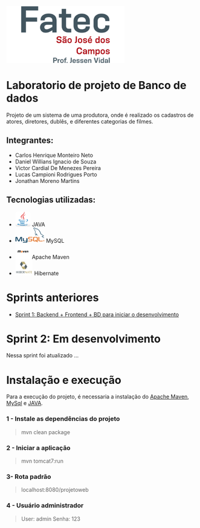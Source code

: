<img src="image/logo_fatecsjc.png" height=150px>

# Laboratorio de projeto de Banco de dados
Projeto de um sistema de uma produtora, onde é realizado os cadastros de atores, diretores, dublês, e diferentes categorias de filmes.

## Integrantes: 
- Carlos Henrique Monteiro Neto
- Daniel Willians Ignacio de Souza
- Victor Cardial De Menezes Pereira
- Lucas Campioni Rodrigues Porto
- Jonathan Moreno Martins

## Tecnologias utilizadas:
- [<img src="image\java.jpg" height=40px>](https://www.oracle.com/br/Java/) JAVA
- [<img src="image\mysql.png" height=40px>](https://www.mysql.com//) MySQL
- [<img src="image\maven.jpg" height=40px>](https://maven.apache.org/) Apache Maven
- [<img src="image\hibernate.png" height=40px>](https://hibernate.org/) Hibernate

# Sprints anteriores
- [Sprint 1: Backend + Frontend + BD para iniciar o desenvolvimento](https://github.com/JohnnyHTK/projetoweb)

# Sprint 2: Em desenvolvimento
Nessa sprint foi atualizado ...

# Instalação e execução
Para a execução do projeto, é necessaria a instalação do [Apache Maven](#tecnologias-utilizadas), [MySql](#tecnologias-utilizadas) e [JAVA](#tecnologias-utilizadas).
### 1 - Instale as dependências do projeto
> mvn clean package
### 2 - Iniciar a aplicação
> mvn tomcat7:run
### 3- Rota padrão
> localhost:8080/projetoweb
### 4 - Usuário administrador
> User: admin Senha: 123
